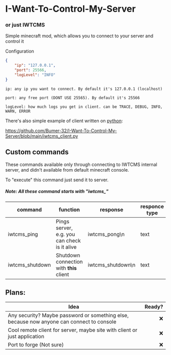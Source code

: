 # I-Want-To-Control-My-Server
### or just IWTCMS



Simple minecraft mod, which allows you to connect to your server and control it

Configuration
```json
{
    "ip": "127.0.0.1",
    "port": 25566,
    "logLevel": "INFO"
}
```
``ip: any ip you want to connect. By default it's 127.0.0.1 (localhost)``

``port: any free port (DONT USE 25565). By default it's 25566``

``logLevel: how much logs you get in client. can be TRACE, DEBUG, INFO, WARN, ERROR``

There's also simple example of client written on <a href="https://python.org">python</a>:

https://github.com/Bumer-32/I-Want-To-Control-My-Server/blob/main/iwtcms_client.py


## Custom commands

These commands available only through connecting to IWTCMS internal server, and didn't available from default minecraft console.

To "execute" this command just send it to server.

##### Note: All these command starts with "iwtcms_"

| command         | function                                     | response          | responce type |
|-----------------|----------------------------------------------|-------------------|---------------|
| iwtcms_ping     | Pings server, e.g. you can check is it alive | iwtcms_pong\n     | text          |
| iwtcms_shutdown | Shutdown connection with **this** client     | iwtcms_shutdown\n | text          |    


## Plans:

| Idea                                                                                      | Ready? |
|-------------------------------------------------------------------------------------------|-------:|
| Any security? Maybe password or something else, because now anyone can connect to console |      ❌ |
| Cool remote client for server, maybe site with client or just application                 |      ❌ |
| Port to forge (Not sure)                                                                  |      ❌ |